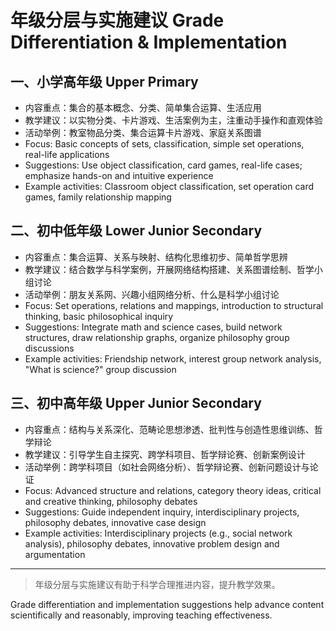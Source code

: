 # 年级分层与实施建议 Grade Differentiation & Implementation

## 一、小学高年级 Upper Primary

- 内容重点：集合的基本概念、分类、简单集合运算、生活应用
- 教学建议：以实物分类、卡片游戏、生活案例为主，注重动手操作和直观体验
- 活动举例：教室物品分类、集合运算卡片游戏、家庭关系图谱
- Focus: Basic concepts of sets, classification, simple set operations, real-life applications
- Suggestions: Use object classification, card games, real-life cases; emphasize hands-on and intuitive experience
- Example activities: Classroom object classification, set operation card games, family relationship mapping

## 二、初中低年级 Lower Junior Secondary

- 内容重点：集合运算、关系与映射、结构化思维初步、简单哲学思辨
- 教学建议：结合数学与科学案例，开展网络结构搭建、关系图谱绘制、哲学小组讨论
- 活动举例：朋友关系网、兴趣小组网络分析、什么是科学小组讨论
- Focus: Set operations, relations and mappings, introduction to structural thinking, basic philosophical inquiry
- Suggestions: Integrate math and science cases, build network structures, draw relationship graphs, organize philosophy group discussions
- Example activities: Friendship network, interest group network analysis, "What is science?" group discussion

## 三、初中高年级 Upper Junior Secondary

- 内容重点：结构与关系深化、范畴论思想渗透、批判性与创造性思维训练、哲学辩论
- 教学建议：引导学生自主探究、跨学科项目、哲学辩论赛、创新案例设计
- 活动举例：跨学科项目（如社会网络分析）、哲学辩论赛、创新问题设计与论证
- Focus: Advanced structure and relations, category theory ideas, critical and creative thinking, philosophy debates
- Suggestions: Guide independent inquiry, interdisciplinary projects, philosophy debates, innovative case design
- Example activities: Interdisciplinary projects (e.g., social network analysis), philosophy debates, innovative problem design and argumentation

---

> 年级分层与实施建议有助于科学合理推进内容，提升教学效果。

Grade differentiation and implementation suggestions help advance content scientifically and reasonably, improving teaching effectiveness.
